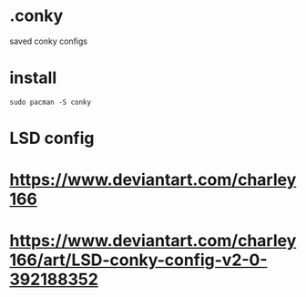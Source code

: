 # .conky
saved conky configs

# install
```sudo pacman -S conky```
# LSD config
# https://www.deviantart.com/charley166
# https://www.deviantart.com/charley166/art/LSD-conky-config-v2-0-392188352

